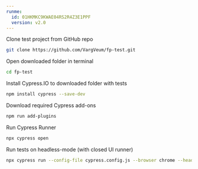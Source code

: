 ```yaml
---
runme:
  id: 01HKMKC9KWAE04RS2R4Z3E1PPF
  version: v2.0
---
```


Clone test project from GitHub repo

```sh {"id":"01HKMKCN1XJ6NX7EVQSAJN9BZ9"}
git clone https://github.com/VargVeum/fp-test.git
```

Open downloaded folder in terminal

```sh {"id":"01HKMKDXWYBMT25PZ2HFGTM4MT"}
cd fp-test
```

Install Cypress.IO to downloaded folder with tests

```sh {"id":"01HKMKGD4A12B1G6R5MTPA8XD0"}
npm install cypress --save-dev
```

Download required Cypress add-ons

```sh {"id":"01HKMKGWCCDM7FV9324KHYHVQ9"}
npm run add-plugins
```

Run Cypress Runner

```sh {"id":"01HKMKHZSV5DBEHJMNFW0MWV1A"}
npx cypress open
```

Run tests on headless-mode (with closed UI runner)

```sh {"id":"01HKMKJYCWH9H18H45P657132P"}
npx cypress run --config-file cypress.config.js --browser chrome --headless --spec 'cypress/e2e/tests/**.js'
```